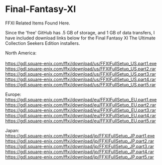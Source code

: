 # Final-Fantasy-XI
FFXI Related Items Found Here.

Since the 'free' GitHub has .5 GB of storage, and 1 GB of data transfers, I have included download links below for the Final Fantasy XI The Ultimate Collection Seekers Edition installers.

North America:<br>  
https://gdl.square-enix.com/ffxi/download/us/FFXIFullSetup_US.part1.exe<br>
https://gdl.square-enix.com/ffxi/download/us/FFXIFullSetup_US.part2.rar<br>
https://gdl.square-enix.com/ffxi/download/us/FFXIFullSetup_US.part3.rar<br>
https://gdl.square-enix.com/ffxi/download/us/FFXIFullSetup_US.part4.rar<br>
https://gdl.square-enix.com/ffxi/download/us/FFXIFullSetup_US.part5.rar<br>

Europe:<br>
https://gdl.square-enix.com/ffxi/download/eu/FFXIFullSetup_EU.part1.exe<br>
https://gdl.square-enix.com/ffxi/download/eu/FFXIFullSetup_EU.part2.rar<br>
https://gdl.square-enix.com/ffxi/download/eu/FFXIFullSetup_EU.part3.rar<br>
https://gdl.square-enix.com/ffxi/download/eu/FFXIFullSetup_EU.part4.rar<br>
https://gdl.square-enix.com/ffxi/download/eu/FFXIFullSetup_EU.part5.rar<br>

Japan:<br>
https://gdl.square-enix.com/ffxi/download/jp/FFXIFullSetup_JP.part1.exe<br>
https://gdl.square-enix.com/ffxi/download/jp/FFXIFullSetup_JP.part2.rar<br>
https://gdl.square-enix.com/ffxi/download/jp/FFXIFullSetup_JP.part3.rar<br>
https://gdl.square-enix.com/ffxi/download/jp/FFXIFullSetup_JP.part4.rar<br>
https://gdl.square-enix.com/ffxi/download/jp/FFXIFullSetup_JP.part5.rar<br>
